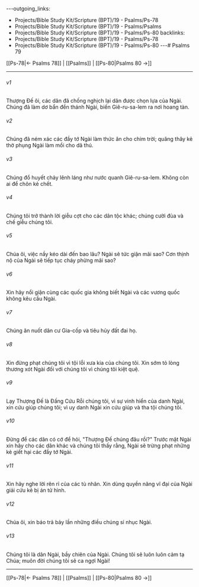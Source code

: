 ---outgoing_links:
  - Projects/Bible Study Kit/Scripture (BPT)/19 - Psalms/Ps-78
  - Projects/Bible Study Kit/Scripture (BPT)/19 - Psalms/Psalms
  - Projects/Bible Study Kit/Scripture (BPT)/19 - Psalms/Ps-80
backlinks:
  - Projects/Bible Study Kit/Scripture (BPT)/19 - Psalms/Ps-78
  - Projects/Bible Study Kit/Scripture (BPT)/19 - Psalms/Ps-80
---# Psalms 79

[[Ps-78|← Psalms 78]] | [[Psalms]] | [[Ps-80|Psalms 80 →]]
***



###### v1 
Thượng Đế ôi, các dân đã chống nghịch lại dân được chọn lựa của Ngài. Chúng đã làm dơ bẩn đền thánh Ngài, biến Giê-ru-sa-lem ra nơi hoang tàn. 

###### v2 
Chúng đã ném xác các đầy tớ Ngài làm thức ăn cho chim trời; quăng thây kẻ thờ phụng Ngài làm mồi cho dã thú. 

###### v3 
Chúng đổ huyết chảy lênh láng như nước quanh Giê-ru-sa-lem. Không còn ai để chôn kẻ chết. 

###### v4 
Chúng tôi trở thành lời giễu cợt cho các dân tộc khác; chúng cười đùa và chế giễu chúng tôi. 

###### v5 
Chúa ôi, việc nầy kéo dài đến bao lâu? Ngài sẽ tức giận mãi sao? Cơn thịnh nộ của Ngài sẽ tiếp tục cháy phừng mãi sao? 

###### v6 
Xin hãy nổi giận cùng các quốc gia không biết Ngài và các vương quốc không kêu cầu Ngài. 

###### v7 
Chúng ăn nuốt dân cư Gia-cốp và tiêu hủy đất đai họ. 

###### v8 
Xin đừng phạt chúng tôi vì tội lỗi xưa kia của chúng tôi. Xin sớm tỏ lòng thương xót Ngài đối với chúng tôi vì chúng tôi kiệt quệ. 

###### v9 
Lạy Thượng Đế là Đấng Cứu Rỗi chúng tôi, vì sự vinh hiển của danh Ngài, xin cứu giúp chúng tôi; vì uy danh Ngài xin cứu giúp và tha tội chúng tôi. 

###### v10 
Đừng để các dân có cớ để hỏi, "Thượng Đế chúng đâu rồi?" Trước mặt Ngài xin hãy cho các dân khác và chúng tôi thấy rằng, Ngài sẽ trừng phạt những kẻ giết hại các đầy tớ Ngài. 

###### v11 
Xin hãy nghe lời rên rỉ của các tù nhân. Xin dùng quyền năng vĩ đại của Ngài giải cứu kẻ bị án tử hình. 

###### v12 
Chúa ôi, xin báo trả bảy lần những điều chúng sỉ nhục Ngài. 

###### v13 
Chúng tôi là dân Ngài, bầy chiên của Ngài. Chúng tôi sẽ luôn luôn cảm tạ Chúa; muôn đời chúng tôi sẽ ca ngợi Ngài!

***
[[Ps-78|← Psalms 78]] | [[Psalms]] | [[Ps-80|Psalms 80 →]]
